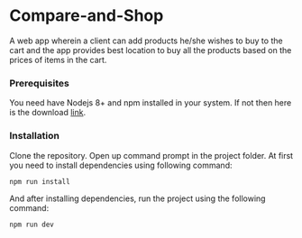 # Compare-and-Shop
A web app wherein a client can add products he/she wishes to buy to the cart and the app provides best location to buy all the products based on the prices of items in the cart.

### Prerequisites

You need have Nodejs 8+ and npm installed in your system. If not then here is the download [link](https://nodejs.org/en/).

### Installation

Clone the repository. Open up command prompt in the project folder.
At first you need to install dependencies using following command:

    npm run install
And after installing dependencies, run the project using the following command:

    npm run dev
